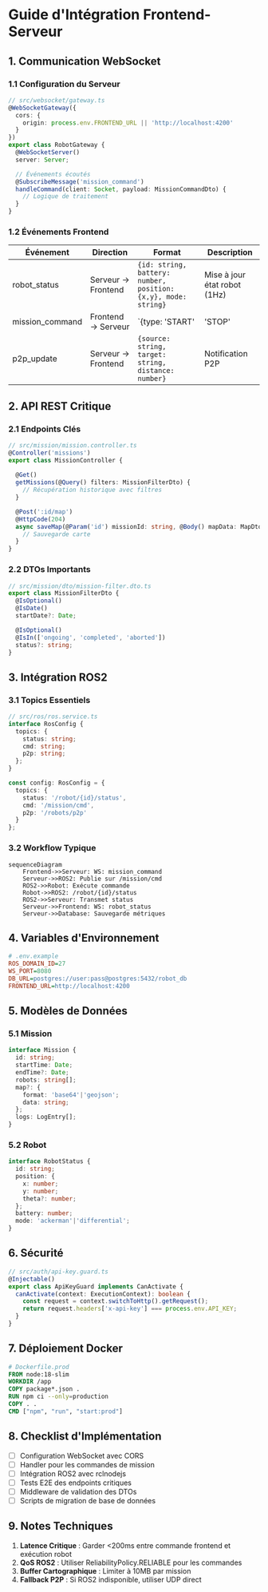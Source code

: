 # Guide d'Intégration Frontend-Serveur

## 1. Communication WebSocket

### 1.1 Configuration du Serveur
```typescript
// src/websocket/gateway.ts
@WebSocketGateway({
  cors: {
    origin: process.env.FRONTEND_URL || 'http://localhost:4200'
  }
})
export class RobotGateway {
  @WebSocketServer()
  server: Server;

  // Événements écoutés
  @SubscribeMessage('mission_command')
  handleCommand(client: Socket, payload: MissionCommandDto) {
    // Logique de traitement
  }
}
```

### 1.2 Événements Frontend
| Événement | Direction | Format | Description |
|-----------|-----------|--------|-------------|
| robot_status | Serveur → Frontend | `{id: string, battery: number, position: {x,y}, mode: string}` | Mise à jour état robot (1Hz) |
| mission_command | Frontend → Serveur | `{type: 'START'|'STOP'|'RETURN', robots: string[]}` | Commandes de mission |
| p2p_update | Serveur → Frontend | `{source: string, target: string, distance: number}` | Notification P2P |

## 2. API REST Critique

### 2.1 Endpoints Clés
```typescript
// src/mission/mission.controller.ts
@Controller('missions')
export class MissionController {
  
  @Get()
  getMissions(@Query() filters: MissionFilterDto) {
    // Récupération historique avec filtres
  }

  @Post(':id/map')
  @HttpCode(204)
  async saveMap(@Param('id') missionId: string, @Body() mapData: MapDto) {
    // Sauvegarde carte
  }
}
```

### 2.2 DTOs Importants
```typescript
// src/mission/dto/mission-filter.dto.ts
export class MissionFilterDto {
  @IsOptional()
  @IsDate()
  startDate?: Date;

  @IsOptional()
  @IsIn(['ongoing', 'completed', 'aborted'])
  status?: string;
}
```

## 3. Intégration ROS2

### 3.1 Topics Essentiels
```typescript
// src/ros/ros.service.ts
interface RosConfig {
  topics: {
    status: string;
    cmd: string;
    p2p: string;
  };
}

const config: RosConfig = {
  topics: {
    status: '/robot/{id}/status',
    cmd: '/mission/cmd',
    p2p: '/robots/p2p'
  }
};
```

### 3.2 Workflow Typique
```mermaid
sequenceDiagram
    Frontend->>Serveur: WS: mission_command
    Serveur->>ROS2: Publie sur /mission/cmd
    ROS2->>Robot: Exécute commande
    Robot->>ROS2: /robot/{id}/status
    ROS2->>Serveur: Transmet status
    Serveur->>Frontend: WS: robot_status
    Serveur->>Database: Sauvegarde métriques
```

## 4. Variables d'Environnement
```ini
# .env.example
ROS_DOMAIN_ID=27
WS_PORT=8080
DB_URL=postgres://user:pass@postgres:5432/robot_db
FRONTEND_URL=http://localhost:4200
```

## 5. Modèles de Données

### 5.1 Mission
```typescript
interface Mission {
  id: string;
  startTime: Date;
  endTime?: Date;
  robots: string[];
  map?: {
    format: 'base64'|'geojson';
    data: string;
  };
  logs: LogEntry[];
}
```

### 5.2 Robot
```typescript
interface RobotStatus {
  id: string;
  position: {
    x: number;
    y: number;
    theta?: number;
  };
  battery: number;
  mode: 'ackerman'|'differential';
}
```

## 6. Sécurité
```typescript
// src/auth/api-key.guard.ts
@Injectable()
export class ApiKeyGuard implements CanActivate {
  canActivate(context: ExecutionContext): boolean {
    const request = context.switchToHttp().getRequest();
    return request.headers['x-api-key'] === process.env.API_KEY;
  }
}
```

## 7. Déploiement Docker
```dockerfile
# Dockerfile.prod
FROM node:18-slim
WORKDIR /app
COPY package*.json .
RUN npm ci --only=production
COPY . .
CMD ["npm", "run", "start:prod"]
```

## 8. Checklist d'Implémentation
- [ ] Configuration WebSocket avec CORS
- [ ] Handler pour les commandes de mission
- [ ] Intégration ROS2 avec rclnodejs
- [ ] Tests E2E des endpoints critiques
- [ ] Middleware de validation des DTOs
- [ ] Scripts de migration de base de données

## 9. Notes Techniques
1. **Latence Critique** : Garder <200ms entre commande frontend et exécution robot
2. **QoS ROS2** : Utiliser ReliabilityPolicy.RELIABLE pour les commandes
3. **Buffer Cartographique** : Limiter à 10MB par mission
4. **Fallback P2P** : Si ROS2 indisponible, utiliser UDP direct